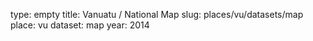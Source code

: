 type: empty
title: Vanuatu / National Map
slug: places/vu/datasets/map
place: vu
dataset: map
year: 2014
